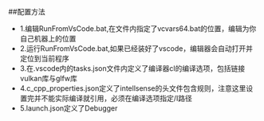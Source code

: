 
##配置方法
* 1.编辑RunFromVsCode.bat,在文件内指定了vcvars64.bat的位置，编辑为你自己机器上的位置
* 2.运行RunFromVsCode.bat,如果已经装好了vscode，编辑器会自动打开并定位到当前程序
* 3.在.vscode内的tasks.json文件内定义了编译器cl的编译选项，包括链接vulkan库与glfw库
* 4.c_cpp_properties.json定义了intellsense的头文件包含规则，注意这里设置完并不能实际编译就引用，必须在编译选项指定/I路径
* 5.launch.json定义了Debugger